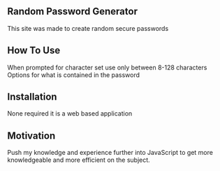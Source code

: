 ## Random Password Generator

This site was made to create random secure passwords

## How To Use

When prompted for character set use only between 8-128 characters
Options for what is contained in the password

## Installation

None required it is a web based application

## Motivation

Push my knowledge and experience further into JavaScript to get more knowledgeable and more efficient on the subject.